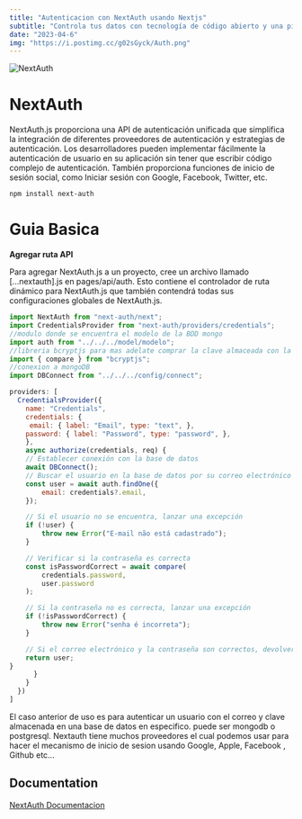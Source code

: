 ```yaml
---
title: "Autenticacion con NextAuth usando Nextjs"
subtitle: "Controla tus datos con tecnología de código abierto y una pila completa de soluciones."
date: "2023-04-6"
img: "https://i.postimg.cc/g02sGyck/Auth.png"
---
```



![NextAuth](https://i.postimg.cc/Vs9TNvfp/yuxiptjqj8pa4bvyffym.jpg)

# NextAuth

NextAuth.js proporciona una API de autenticación unificada que simplifica la integración de diferentes proveedores de autenticación y estrategias de autenticación. Los desarrolladores pueden implementar fácilmente la autenticación de usuario en su aplicación sin tener que escribir código complejo de autenticación. También proporciona funciones de inicio de sesión social, como Iniciar sesión con Google, Facebook, Twitter, etc.


```
npm install next-auth
```

# Guia Basica

**Agregar ruta API**

Para agregar NextAuth.js a un proyecto, cree un archivo llamado [...nextauth].js en pages/api/auth. Esto contiene el controlador de ruta dinámico para NextAuth.js que también contendrá todas sus configuraciones globales de NextAuth.js.


```javascript
import NextAuth from "next-auth/next";
import CredentialsProvider from "next-auth/providers/credentials";
//modulo donde se encuentra el modelo de la BDD mongo
import auth from "../../../model/modelo";
//libreria bcryptjs para mas adelate comprar la clave almaceada con la que recibimos en el formulario
import { compare } from "bcryptjs";
//conexion a mongoDB
import DBConnect from "../../../config/connect";

providers: [
  CredentialsProvider({
    name: "Credentials",
    credentials: {
     email: { label: "Email", type: "text", },
    password: { label: "Password", type: "password", },
    },
    async authorize(credentials, req) {
    // Establecer conexión con la base de datos
    await DBConnect();
    // Buscar el usuario en la base de datos por su correo electrónico
    const user = await auth.findOne({
        email: credentials?.email,
    });

    // Si el usuario no se encuentra, lanzar una excepción
    if (!user) {
        throw new Error("E-mail não está cadastrado");
    }

    // Verificar si la contraseña es correcta
    const isPasswordCorrect = await compare(
        credentials.password,
        user.password
    );

    // Si la contraseña no es correcta, lanzar una excepción
    if (!isPasswordCorrect) {
        throw new Error("senha é incorreta");
    }

    // Si el correo electrónico y la contraseña son correctos, devolver el objeto de usuario
    return user;
}
      }
    }
  })
]


```

El caso anterior de uso es para autenticar un usuario con el correo y clave almacenada en una base de datos en especifico. puede ser mongodb o postgresql. Nextauth tiene muchos proveedores el cual podemos usar para hacer el mecanismo de inicio de sesion usando Google, Apple, Facebook , Github etc...


## Documentation

[NextAuth Documentacion](https://next-auth.js.org/getting-started/introduction)

